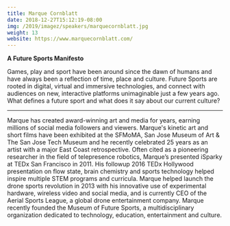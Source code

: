 ```yaml
---
title: Marque Cornblatt
date: 2018-12-27T15:12:19-08:00
img: /2019/imagez/speakers/marquecornblatt.jpg
weight: 13
website: https://www.marquecornblatt.com/
---
```


**A Future Sports Manifesto**

Games, play and sport have been around since the dawn of humans and have always been a reflection of time, place and culture. Future Sports are rooted in digital, virtual and immersive technologies, and connect with audiences on new, interactive platforms unimaginable just a few years ago.  What defines a future sport and what does it say about our current culture?

<hr>

Marque has created award-winning art and media for years, earning millions of social media followers and viewers. Marque's kinetic art and short films have been exhibited at the SFMoMA, San Jose Museum of Art & The San Jose Tech Museum and he recently celebrated 25 years as an artist with a major East Coast retrospective.  Often cited as a pioneering researcher in the field of telepresence robotics, Marque’s presented iSparky at TEDx San Francisco in 2011. His followup 2016 TEDx Hollywood presentation on flow state, brain chemistry and sports technology helped inspire multiple STEM programs and curricula. Marque helped launch the drone sports revolution in 2013 with his innovative use of experimental hardware, wireless video and social media, and is currently CEO of the Aerial Sports League, a global drone entertainment company.  Marque recently founded the Museum of Future Sports, a multidisciplinary organization dedicated to technology, education, entertainment and culture.
